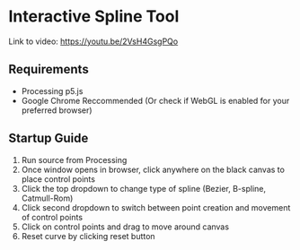# Interactive Spline Tool
Link to video: https://youtu.be/2VsH4GsgPQo
## Requirements
- Processing p5.js
- Google Chrome Reccommended (Or check if WebGL is enabled for your preferred browser)
## Startup Guide
1. Run source from Processing
2. Once window opens in browser, click anywhere on the black canvas to place control points
3. Click the top dropdown to change type of spline (Bezier, B-spline, Catmull-Rom)
4. Click second dropdown to switch between point creation and movement of control points
5. Click on control points and drag to move around canvas
6. Reset curve by clicking reset button
